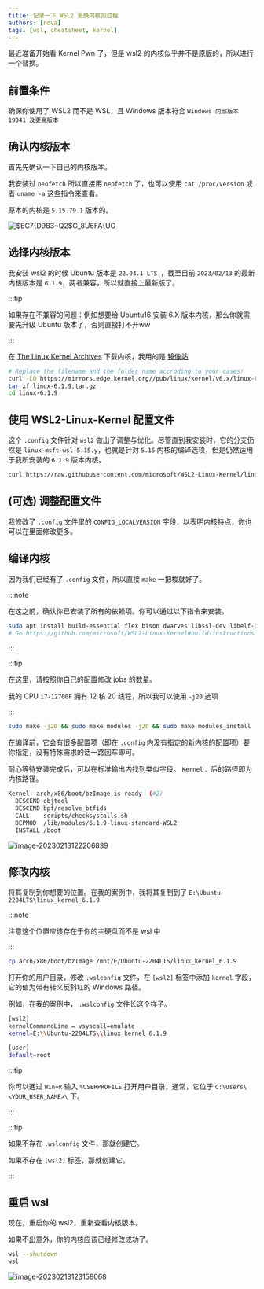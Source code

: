 ```yaml
---
title: 记录一下 WSL2 更换内核的过程
authors: [nova]
tags: [wsl, cheatsheet, kernel]
---
```


最近准备开始看 Kernel Pwn 了，但是 wsl2 的内核似乎并不是原版的，所以进行一个替换。

<!--truncate-->



## 前置条件

确保你使用了 WSL2 而不是 WSL，且 Windows 版本符合 `Windows 内部版本 19041 及更高版本`



## 确认内核版本

首先先确认一下自己的内核版本。

我安装过 `neofetch` 所以直接用 `neofetch` 了，也可以使用 `cat /proc/version` 或者 `uname -a` 这些指令来查看。



原本的内核是 `5.15.79.1` 版本的。

![$EC7{D983~Q2$G_8U6FA{UG](https://cdn.novanoir.moe/img/$EC7{D983~Q2$G_8U6FA{UG.png)



## 选择内核版本

我安装 wsl2 的时候 Ubuntu 版本是 `22.04.1 LTS `，截至目前 `2023/02/13` 的最新内核版本是 `6.1.9`，两者兼容，所以就直接上最新版了。

:::tip

如果存在不兼容的问题：例如想要给 Ubuntu16 安装 6.X 版本内核，那么你就需要先升级 Ubuntu 版本了，否则直接打不开ww

:::

在 [The Linux Kernel Archives](https://www.kernel.org/) 下载内核，我用的是 [镜像站](https://mirrors.edge.kernel.org/pub/linux/kernel/)

```bash
# Replace the filename and the folder name accroding to your cases!
curl -LO https://mirrors.edge.kernel.org//pub/linux/kernel/v6.x/linux-6.1.9.tar.gz
tar xf linux-6.1.9.tar.gz
cd linux-6.1.9
```



## 使用 WSL2-Linux-Kernel 配置文件

这个 `.config` 文件针对 `wsl2` 做出了调整与优化。尽管直到我安装时，它的分支仍然是 `linux-msft-wsl-5.15.y`，也就是针对 `5.15` 内核的编译选项，但是仍然适用于我所安装的 `6.1.9` 版本内核。

```bash
curl https://raw.githubusercontent.com/microsoft/WSL2-Linux-Kernel/linux-msft-wsl-5.15.y/Microsoft/config-wsl >> .config
```



## (可选) 调整配置文件

我修改了 `.config` 文件里的 `CONFIG_LOCALVERSION` 字段，以表明内核特点，你也可以在里面修改更多。

## 编译内核

因为我们已经有了 `.config` 文件，所以直接 `make` 一把梭就好了。

:::note

在这之前，确认你已安装了所有的依赖项。你可以通过以下指令来安装。

```bash
sudo apt install build-essential flex bison dwarves libssl-dev libelf-dev
# Go https://github.com/microsoft/WSL2-Linux-Kernel#build-instructions to see the latest build dependencies
```

:::

:::tip

在这里，请按照你自己的配置修改 jobs 的数量。



我的 CPU `i7-12700F` 拥有 12 核 20 线程，所以我可以使用 `-j20` 选项

:::

```bash
sudo make -j20 && sudo make modules -j20 && sudo make modules_install -j20 && sudo make install -j20
```

在编译前，它会有很多配置项（即在 `.config` 内没有指定的新内核的配置项）要你指定，没有特殊需求的话一路回车即可。



耐心等待安装完成后，可以在标准输出内找到类似字段。 `Kernel：` 后的路径即为内核路径。

```bash
Kernel: arch/x86/boot/bzImage is ready  (#2)
  DESCEND objtool
  DESCEND bpf/resolve_btfids
  CALL    scripts/checksyscalls.sh
  DEPMOD  /lib/modules/6.1.9-linux-standard-WSL2
  INSTALL /boot
```

![image-20230213122206839](https://cdn.novanoir.moe/img/image-20230213122206839.png)



## 修改内核

将其复制到你想要的位置。在我的案例中，我将其复制到了 `E:\Ubuntu-2204LTS\linux_kernel_6.1.9`

:::note

注意这个位置应该存在于你的主硬盘而不是 wsl 中

:::

```bash
cp arch/x86/boot/bzImage /mnt/E/Ubuntu-2204LTS/linux_kernel_6.1.9
```

打开你的用户目录，修改 `.wslconfig` 文件，在 `[wsl2]` 标签中添加 `kernel` 字段，它的值为带有转义反斜杠的 Windows 路径。

例如，在我的案例中， `.wslconfig` 文件长这个样子。

```bash
[wsl2]
kernelCommandLine = vsyscall=emulate
kernel=E:\\Ubuntu-2204LTS\\linux_kernel_6.1.9

[user]
default=root
```



:::tip

你可以通过 `Win+R` 输入 `%USERPROFILE` 打开用户目录，通常，它位于 `C:\Users\<YOUR_USER_NAME>\` 下。

:::

:::tip

如果不存在 `.wslconfig` 文件，那就创建它。



如果不存在 `[wsl2]` 标签，那就创建它。

:::



## 重启 wsl

现在，重启你的 wsl2，重新查看内核版本。

如果不出意外，你的内核应该已经修改成功了。

```bash
wsl --shutdown
wsl
```

![image-20230213123158068](https://cdn.novanoir.moe/img/image-20230213123158068.png)